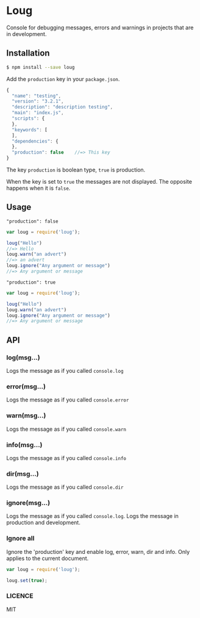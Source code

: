 # Loug

Console for debugging messages, errors and warnings in projects that are in development.

## Installation
```bash
$ npm install --save loug
```

Add the `production` key in your `package.json`.
```js
{
  "name": "testing",
  "version": "3.2.1",
  "description": "description testing",
  "main": "index.js",
  "scripts": {
  },
  "keywords": [
  ],
  "dependencies": {
  },
  "production": false    //=> This key
}
```

The key `production` is boolean type, `true` is production.

When the key is set to `true` the messages are not displayed. The opposite happens when it is `false`.

## Usage
`"production": false`
```js
var loug = require('loug');

loug("Hello")
//=> Hello
loug.warn("an advert")
//=> an advert
loug.ignore("Any argument or message")
//=> Any argument or message
```

`"production": true`
```js
var loug = require('loug');

loug("Hello")
loug.warn("an advert")
loug.ignore("Any argument or message")
//=> Any argument or message
```

## API

### **log(msg...)**
Logs the message as if you called `console.log`

### **error(msg...)**
Logs the message as if you called `console.error`

### **warn(msg...)**
Logs the message as if you called `console.warn`

### **info(msg...)**
Logs the message as if you called `console.info`

### **dir(msg...)**
Logs the message as if you called `console.dir`

### **ignore(msg...)**
Logs the message as if you called `console.log`. Logs the message in production and development.


### **Ignore all**
Ignore the 'production' key and enable log, error, warn, dir and info. Only applies to the current document.

```js
var loug = require('loug');

loug.set(true);
```

### LICENCE
MIT